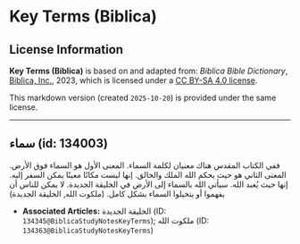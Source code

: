 # Key Terms (Biblica)

## License Information

**Key Terms (Biblica)** is based on and adapted from: _Biblica Bible Dictionary_, [Biblica, Inc.](https://www.biblica.com/), 2023, which is licensed under a [CC BY-SA 4.0 license](https://creativecommons.org/licenses/by-sa/4.0/legalcode.en).

This markdown version (created `2025-10-20`) is provided under the same license.



--------------------------------

## سماء (id: 134003)

ففي الكتاب المقدس هناك معنيان لكلمة السماء. المعنى الأول هو السماء فوق الأرض. المعنى الثاني هو حيث يحكم الله الملك والخالق. إنها ليست مكانًا معينًا يمكن السفر إليه. إنها حيث يُعبد الله. سيأتي الله بالسماء إلى الأرض في الخليقة الجديدة. لا يمكن للناس أن يفهموا أو يتخيلوا السماء بشكل كامل. (ملكوت الله, الخليقة الجديدة)

* **Associated Articles:** الخليقة الجديدة (ID: `134345@BiblicaStudyNotesKeyTerms`); ملكوت الله (ID: `134363@BiblicaStudyNotesKeyTerms`)

